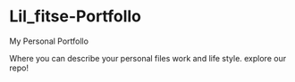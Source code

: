# Lil_fitse-Portfollo
My Personal Portfollo

Where you can describe your personal files work and life style. explore our repo!
